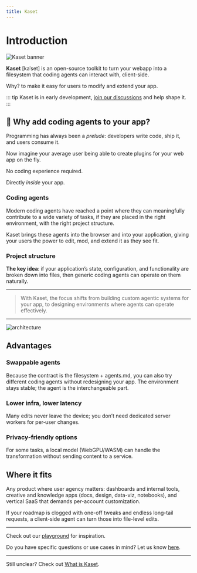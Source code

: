 ```yaml
---
title: Kaset
---
```


# Introduction

![Kaset banner](/images/kaset.png)

**Kaset** [kaˈset] is an open-source toolkit to turn your webapp into a filesystem that coding agents can interact with, client-side.

Why? to make it easy for users to modify and extend your app.

::: tip
Kaset is in early development, [join our discussions](https://github.com/pufflyai/kaset/discussions) and help shape it.
:::

## 🤔 Why add coding agents to your app?

Programming has always been a _prelude_: developers write code, ship it, and users consume it.

Now imagine your average user being able to create plugins for your web app on the fly.

No coding experience required.

Directly _inside_ your app.

### Coding agents

Modern coding agents have reached a point where they can meaningfully contribute to a wide variety of tasks, if they are placed in the right environment, with the right project structure.

Kaset brings these agents into the browser and into your application, giving your users the power to edit, mod, and extend it as they see fit.

### Project structure

**The key idea**: if your application’s state, configuration, and functionality are broken down into files, then generic coding agents can operate on them naturally.

---

> With Kaset, the focus shifts from building custom agentic systems for your app, to designing environments where agents can operate effectively.

---

![architecture](/images/architecture.png)

## Advantages

### Swappable agents

Because the contract is the filesystem + agents.md, you can also try different coding agents without redesigning your app. The environment stays stable; the agent is the interchangeable part.

### Lower infra, lower latency

Many edits never leave the device; you don’t need dedicated server workers for per‑user changes.

### Privacy‑friendly options

For some tasks, a local model (WebGPU/WASM) can handle the transformation without sending content to a service.

## Where it fits

Any product where user agency matters: dashboards and internal tools, creative and knowledge apps (docs, design, data-viz, notebooks), and vertical SaaS that demands per-account customization.

If your roadmap is clogged with one-off tweaks and endless long-tail requests, a client-side agent can turn those into file-level edits.

---

Check out our [playground](https://kaset.dev) for inspiration.

Do you have specific questions or use cases in mind? Let us know [here](https://github.com/pufflyai/kaset/discussions/categories/ideas).

---

Still unclear? Check out [What is Kaset](/getting-started/what-is-kaset).
